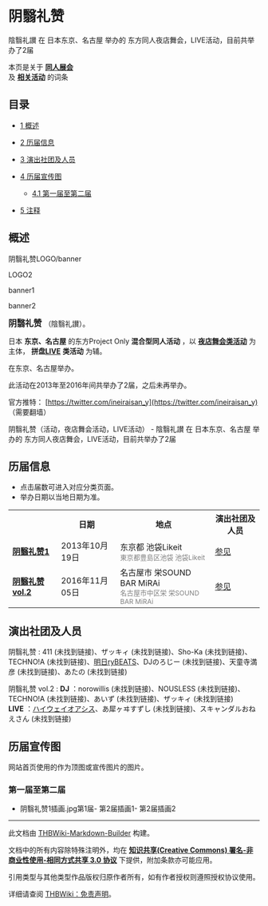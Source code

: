 # 阴翳礼赞

<!-- source html: G:\repos\THBWiki-Markdown-Builder\THBWikiMarkdown\Temp\main\e\ed\ns0%3A%E9%98%B4%E7%BF%B3%E7%A4%BC%E8%B5%9E.html -->

陰翳礼讃 在 日本东京、名古屋 举办的  东方同人夜店舞会，LIVE活动，目前共举办了2届

本页是关于 **[同人展会](./同人展会.md#展会类活动)**   
及 **[相关活动](./相关活动.md)** 的词条

## 目录

- [1 概述](#概述)
- [2 历届信息](#历届信息)
- [3 演出社团及人员](#演出社团及人员)
- [4 历届宣传图](#历届宣传图)

  - [4.1 第一届至第二届](#第一届至第二届)



- [5 注释](#注释)





## 概述



  
阴翳礼赞LOGO/banner
  


[](./文件-阴翳礼赞LOGO2.png.md)

LOGO2


[](./文件-阴翳礼赞banner1.jpg.md)
banner1


[](./文件-阴翳礼赞banner2.jpg.md)
banner2




  
<big> **阴翳礼赞** </big>（陰翳礼讃）。  
  
  
  
  
日本 **东京、名古屋** 的东方Project Only **混合型同人活动** ，以 **[夜店舞会类活动](./夜店舞会类活动.md#夜店舞会类活动)** 为主体， **拼盘[LIVE](./LIVE类活动.md#LIVE类活动)**  **类活动** 为辅。  
  
在东京、名古屋举办。  
  
  
此活动在2013年至2016年间共举办了2届，之后未再举办。  
  
  
  
  
官方推特： [https://twitter.com/ineiraisan_y](https://twitter.com/ineiraisan_y) （需要翻墙）  
  
阴翳礼赞（活动，夜店舞会活动，LIVE活动） - 陰翳礼讃 在 日本东京、名古屋 举办的  东方同人夜店舞会，LIVE活动，目前共举办了2届

## 历届信息
- 点击届数可进入对应分类页面。
- 举办日期以当地日期为准。


<table>
<tbody><tr><th> </th><th>日期</th><th>地点</th><th>演出社团及人员</th></tr>
<tr><td id="1"><b><a href="/展会作品列表?e=%E9%98%B4%E7%BF%B3%E7%A4%BC%E8%B5%9E%231">阴翳礼赞1</a></b></td><td id="ev-1">2013年10月19日</td><td>东京都 池袋Likeit<br><small><span style="color:grey;">東京都豊島区池袋 池袋Likeit</span></small></td><td><a href="#第1届">参见</a></td></tr>
<tr><td id="vol_2"><b><a href="/展会作品列表?e=%E9%98%B4%E7%BF%B3%E7%A4%BC%E8%B5%9E%23vol_2">阴翳礼赞vol.2</a></b></td><td id="ev-2">2016年11月05日</td><td>名古屋市 栄SOUND BAR MiRAi<br><small><span style="color:grey;">名古屋市中区栄 栄SOUND BAR MiRAi</span></small></td><td><a href="#第2届">参见</a></td></tr>
</tbody></table>



## 演出社团及人员
阴翳礼赞
: 411 (未找到链接)、ザッキィ (未找到链接)、Sho-Ka (未找到链接)、TECHNO!A (未找到链接)、[明日ryBEATS](./明日ryBEATS.md)、DJのろじー (未找到链接)、天童寺満彦 (未找到链接)、あたの (未找到链接)

阴翳礼赞 vol.2
:  **DJ** ：norowillis (未找到链接)、NOUSLESS (未找到链接)、TECHNO!A (未找到链接)、あいず (未找到链接)、ザッキィ (未找到链接)  
 **LIVE** ：[ハイウェイオアシス](./ハイウェイオアシス.md)、あ犀ヶヰすずし (未找到链接)、スキャンダルおねえさん (未找到链接)


## 历届宣传图
  
网站首页使用的作为顶图或宣传图片的图片。
  


### 第一届至第二届
- 阴翳礼赞1插画.jpg第1届- [](./文件-阴翳礼赞2插画1.jpg.md)第2届插画1- [](./文件-阴翳礼赞2插画2.jpg.md)第2届插画2


  
  

  

  
  






---

此文档由 [THBWiki-Markdown-Builder](https://github.com/Delsin-Yu/THBWiki-Markdown-Builder) 构建。

文档中的所有内容除特殊注明外，均在 [**知识共享(Creative Commons) 署名-非商业性使用-相同方式共享 3.0 协议**](https://creativecommons.org/licenses/by-sa/3.0/deed.zh-hans) 下提供，附加条款亦可能应用。

引用类型与其他类型作品版权归原作者所有，如有作者授权则遵照授权协议使用。

详细请查阅 [THBWiki：免责声明](https://thbwiki.cc/THBWiki:%E5%85%8D%E8%B4%A3%E5%A3%B0%E6%98%8E)。

